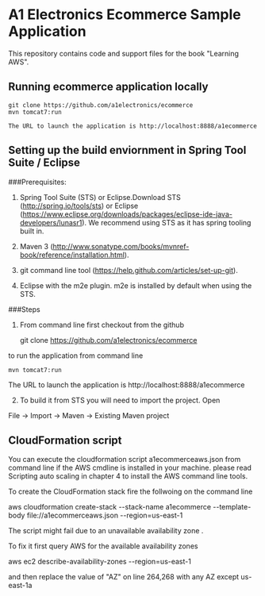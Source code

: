# A1 Electronics Ecommerce Sample Application

This repository contains code and support files for the book "Learning AWS".

## Running ecommerce application locally

	git clone https://github.com/a1electronics/ecommerce
	mvn tomcat7:run 
    
    The URL to launch the application is http://localhost:8888/a1ecommerce

## Setting up the build enviornment in Spring Tool Suite / Eclipse

###Prerequisites:
1)	Spring Tool Suite (STS) or Eclipse.Download STS (http://spring.io/tools/sts) or Eclipse (https://www.eclipse.org/downloads/packages/eclipse-ide-java-developers/lunasr1). We recommend using STS as it has spring tooling built in. 

2)	Maven 3 (http://www.sonatype.com/books/mvnref-book/reference/installation.html). 

3)	git command line tool (https://help.github.com/articles/set-up-git).

4)	Eclipse with the m2e plugin. m2e is installed by default when using the STS.


###Steps
1) From command line first checkout from the github

	git clone https://github.com/a1electronics/ecommerce

to run the application from command line 
	
	mvn tomcat7:run 
    
The URL to launch the application is http://localhost:8888/a1ecommerce
 
2) To build it from STS you will need to import the project. Open

File -> Import -> Maven -> Existing Maven project

## CloudFormation script
You can execute the cloudformation script a1ecommerceaws.json from command line if the AWS cmdline is installed in your machine.
please read Scripting auto scaling in chapter 4 to install the AWS command line tools.

To create the  CloudFormation stack fire the follwoing on the command line

aws cloudformation create-stack --stack-name a1ecommerce --template-body
file://a1ecommerceaws.json --region=us-east-1

The script might fail due to an unavailable availability zone . 

To fix it first query AWS for the available  availability zones 

aws ec2 describe-availability-zones --region=us-east-1

and then replace the value of "AZ" on line 264,268 with any AZ except us-east-1a

